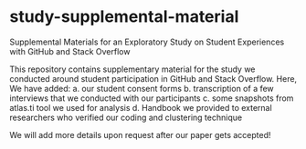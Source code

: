 # study-supplemental-material
Supplemental Materials for an Exploratory Study on Student Experiences with GitHub and Stack Overflow

This repository contains supplementary material for the study we conducted around student participation in GitHub and Stack Overflow. 
Here, We have added:
a. our student consent forms
b. transcription of a few interviews that we conducted with our participants
c. some snapshots from atlas.ti tool we used for analysis
d. Handbook we provided to external researchers who verified our coding and clustering technique

We will add more details upon request after our paper gets accepted!
